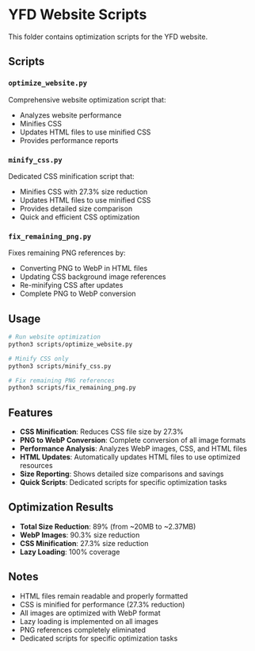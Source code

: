 # YFD Website Scripts

This folder contains optimization scripts for the YFD website.

## Scripts

### `optimize_website.py`

Comprehensive website optimization script that:

- Analyzes website performance
- Minifies CSS
- Updates HTML files to use minified CSS
- Provides performance reports

### `minify_css.py`

Dedicated CSS minification script that:

- Minifies CSS with 27.3% size reduction
- Updates HTML files to use minified CSS
- Provides detailed size comparison
- Quick and efficient CSS optimization

### `fix_remaining_png.py`

Fixes remaining PNG references by:

- Converting PNG to WebP in HTML files
- Updating CSS background image references
- Re-minifying CSS after updates
- Complete PNG to WebP conversion

## Usage

```bash
# Run website optimization
python3 scripts/optimize_website.py

# Minify CSS only
python3 scripts/minify_css.py

# Fix remaining PNG references
python3 scripts/fix_remaining_png.py
```

## Features

- **CSS Minification**: Reduces CSS file size by 27.3%
- **PNG to WebP Conversion**: Complete conversion of all image formats
- **Performance Analysis**: Analyzes WebP images, CSS, and HTML files
- **HTML Updates**: Automatically updates HTML files to use optimized resources
- **Size Reporting**: Shows detailed size comparisons and savings
- **Quick Scripts**: Dedicated scripts for specific optimization tasks

## Optimization Results

- **Total Size Reduction**: 89% (from ~20MB to ~2.37MB)
- **WebP Images**: 90.3% size reduction
- **CSS Minification**: 27.3% size reduction
- **Lazy Loading**: 100% coverage

## Notes

- HTML files remain readable and properly formatted
- CSS is minified for performance (27.3% reduction)
- All images are optimized with WebP format
- Lazy loading is implemented on all images
- PNG references completely eliminated
- Dedicated scripts for specific optimization tasks
